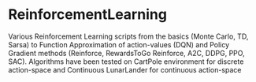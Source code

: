 # ReinforcementLearning
Various Reinforcement Learning scripts from the basics (Monte Carlo, TD, Sarsa) to Function Approximation of action-values (DQN) and Policy Gradient methods (Reinforce, RewardsToGo Reinforce, A2C, DDPG, PPO, SAC). Algorithms have been tested on CartPole environment for discrete action-space and Continuous LunarLander for continuous action-space
